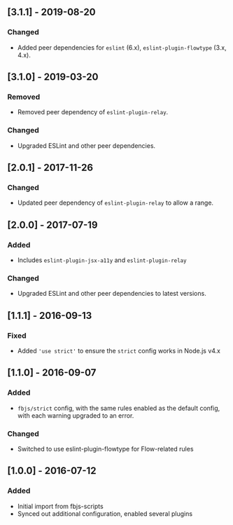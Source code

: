 ## [3.1.1] - 2019-08-20

### Changed
- Added peer dependencies for `eslint` (6.x), `eslint-plugin-flowtype` (3.x, 4.x).


## [3.1.0] - 2019-03-20

### Removed
- Removed peer dependency of `eslint-plugin-relay`.

### Changed
- Upgraded ESLint and other peer dependencies.

## [2.0.1] - 2017-11-26

### Changed
- Updated peer dependency of `eslint-plugin-relay` to allow a range.


## [2.0.0] - 2017-07-19

### Added
- Includes `eslint-plugin-jsx-a11y` and `eslint-plugin-relay`

### Changed
- Upgraded ESLint and other peer dependencies to latest versions.


## [1.1.1] - 2016-09-13

### Fixed
- Added `'use strict'` to ensure the `strict` config works in Node.js v4.x

## [1.1.0] - 2016-09-07

### Added
- `fbjs/strict` config, with the same rules enabled as the default config, with each warning upgraded to an error.

### Changed
- Switched to use eslint-plugin-flowtype for Flow-related rules

## [1.0.0] - 2016-07-12

### Added
- Initial import from fbjs-scripts
- Synced out additional configuration, enabled several plugins

